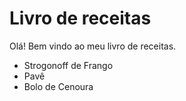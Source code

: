 # Livro de receitas Olá! Bem vindo ao meu livro de receitas.- Strogonoff de Frango- Pavê- Bolo de Cenoura